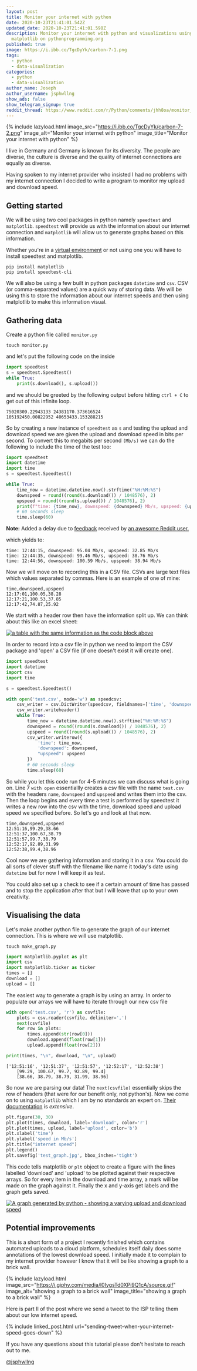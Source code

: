 ```yaml
---
layout: post
title: Monitor your internet with python
date: 2020-10-23T21:41:01.542Z
updated_date: 2020-10-23T21:41:01.598Z
description: Monitor your internet with python and visualizations using
  matplotlib on pythonprogramming.org
published: true
image: https://i.ibb.co/TgcDyYk/carbon-7-1.png
tags:
  - python
  - data-visualization
categories:
  - python
  - data-visualization
author_name: Joseph
author_username: jsphwllng
show_ads: false
show_telegram_signup: true
reddit_thread: https://www.reddit.com/r/Python/comments/jhh8oa/monitor_your_internet_with_python/
---
```

{% include lazyload.html image_src="https://i.ibb.co/TgcDyYk/carbon-7-2.png" image_alt="Monitor your internet with python" image_title="Monitor your internet with python" %}

I live in Germany and Germany is known for its diversity. The people are diverse, the culture is diverse and the quality of internet connections are equally as diverse.

Having spoken to my internet provider who insisted I had no problems with my internet connection I decided to write a program to monitor my upload and download speed.

## Getting started

We will be using two cool packages in python namely `speedtest` and `matplotlib`. `speedtest` will provide us with the information about our internet connection and `matplotlib` will allow us to generate graphs based on this information.

Whether you're in a [virtual environment](https://docs.python.org/3/tutorial/venv.html) or not using one you will have to install speedtest and matplotlib.

```shell
pip install matplotlib
pip install speedtest-cli
```

We will also be using a few built in python packages `datetime` and `csv`. CSV (or comma-separated values) are a quick way of storing data. We will be using this to store the information about our internet speeds and then using matplotlib to make this information visual.

## Gathering data

Create a python file called `monitor.py`

```shell
touch monitor.py
```

and let's put the following code on the inside

```python
import speedtest
s = speedtest.Speedtest()
while True:
    print(s.download(), s.upload())
```

and we should be greeted by the following output before hitting `ctrl + C` to get out of this infinite loop.

```shell
75020309.22943133 24381170.373616524
105192450.00822952 40653433.153288215
```

So by creating a new instance of `speedtest` as `s` and testing the upload and download speed we are given the upload and download speed in bits per second. To convert this to megabits per second `(Mb/s)` we can do the following to include the time of the test too:

```python
import speedtest
import datetime
import time
s = speedtest.Speedtest()

while True:
    time_now = datetime.datetime.now().strftime("%H:%M:%S")
    downspeed = round((round(s.download()) / 1048576), 2)
    upspeed = round((round(s.upload()) / 1048576), 2)
    print(f"time: {time_now}, downspeed: {downspeed} Mb/s, upspeed: {upspeed} Mb/s")
    # 60 seconds sleep
    time.sleep(60)
```

**Note:** Added a delay due to [feedback](https://www.reddit.com/r/Python/comments/jhh8oa/monitor_your_internet_with_python/) received by [an awesome Reddit user.](https://www.reddit.com/user/squidwardtentickles/)

which yields to:

```shell
time: 12:44:15, downspeed: 95.04 Mb/s, upspeed: 32.85 Mb/s
time: 12:44:35, downspeed: 99.46 Mb/s, upspeed: 38.76 Mb/s
time: 12:44:56, downspeed: 100.59 Mb/s, upspeed: 38.94 Mb/s
```

Now we will move on to recording this in a CSV file. CSVs are large text files which values separated by commas. Here is an example of one of mine:

```csv
time,downspeed,upspeed
12:17:01,100.05,38.28
12:17:21,100.53,37.85
12:17:42,74.87,25.92
```

We start with a header row then have the information split up. We can think about this like an excel sheet:

[![a table with the same information as the code block above](https://res.cloudinary.com/practicaldev/image/fetch/s--ekJiEGPQ--/c_limit%2Cf_auto%2Cfl_progressive%2Cq_auto%2Cw_880/https://dev-to-uploads.s3.amazonaws.com/i/upoqadpj8vh4se02u4om.png)](https://res.cloudinary.com/practicaldev/image/fetch/s--ekJiEGPQ--/c_limit%2Cf_auto%2Cfl_progressive%2Cq_auto%2Cw_880/https://dev-to-uploads.s3.amazonaws.com/i/upoqadpj8vh4se02u4om.png)

In order to record into a csv file in python we need to import the CSV package and 'open' a CSV file (if one doesn't exist it will create one).

```python
import speedtest
import datetime
import csv
import time

s = speedtest.Speedtest()

with open('test.csv', mode='w') as speedcsv:
    csv_writer = csv.DictWriter(speedcsv, fieldnames=['time', 'downspeed', 'upspeed'])
    csv_writer.writeheader()
    while True:
        time_now = datetime.datetime.now().strftime("%H:%M:%S")
        downspeed = round((round(s.download()) / 1048576), 2)
        upspeed = round((round(s.upload()) / 1048576), 2)
        csv_writer.writerow({
            'time': time_now,
            'downspeed': downspeed,
            "upspeed": upspeed
        })
        # 60 seconds sleep
        time.sleep(60)
```

So while you let this code run for 4-5 minutes we can discuss what is going on. Line 7 `with open` essentiallly creates a csv file with the name `test.csv` with the headers `name`, `downspeed` and `upspeed` and writes them into the csv. Then the loop begins and every time a test is performed by speedtest it writes a new row into the csv with the time, download speed and upload speed we specified before. So let's go and look at that now.

```csv
time,downspeed,upspeed
12:51:16,99.29,38.66
12:51:37,100.67,38.79
12:51:57,99.7,38.79
12:52:17,92.89,31.99
12:52:38,99.4,38.96
```

Cool now we are gathering information and storing it in a csv. You could do all sorts of clever stuff with the filename like name it today's date using `datetime` but for now I will keep it as test.

You could also set up a check to see if a certain amount of time has passed and to stop the application after that but I will leave that up to your own creativity.

## Visualising the data

Let's make another python file to generate the graph of our internet connection. This is where we will use matplotlib.

```shell
touch make_graph.py
```

```python
import matplotlib.pyplot as plt
import csv
import matplotlib.ticker as ticker
times = []
download = []
upload = []
```

The easiest way to generate a graph is by using an array. In order to populate our arrays we will have to iterate through our new csv file

```python
with open('test.csv', 'r') as csvfile:
    plots = csv.reader(csvfile, delimiter=',')
    next(csvfile)
    for row in plots:
        times.append(str(row[0]))
        download.append(float(row[1]))
        upload.append(float(row[2]))

print(times, "\n", download, "\n", upload)
```

```shell
['12:51:16', '12:51:37', '12:51:57', '12:52:17', '12:52:38']
    [99.29, 100.67, 99.7, 92.89, 99.4]
    [38.66, 38.79, 38.79, 31.99, 38.96]
```

So now we are parsing our data! The `next(csvfile)` essentially skips the row of headers (that were for our benefit only, not python's). Now we come on to using `matplotlib` which I am by no standards an expert on. [Their documentation](https://matplotlib.org) is _extensive_.

```python
plt.figure(30, 30)
plt.plot(times, download, label='download', color='r')
plt.plot(times, upload, label='upload', color='b')
plt.xlabel('time')
plt.ylabel('speed in Mb/s')
plt.title("internet speed")
plt.legend()
plt.savefig('test_graph.jpg', bbox_inches='tight')
```

This code tells matplotlib or `plt` object to create a figure with the lines labelled 'download' and 'upload' to be plotted against their respective arrays. So for every item in the download and time array, a mark will be made on the graph against it. Finally the x and y-axis get labels and the graph gets saved.

[![A graph generated by python - showing a varying upload and download speed](https://res.cloudinary.com/practicaldev/image/fetch/s--dpaMDQ21--/c_limit%2Cf_auto%2Cfl_progressive%2Cq_auto%2Cw_880/https://dev-to-uploads.s3.amazonaws.com/i/1n9w54gko2qcaqc4cadd.jpg)](https://res.cloudinary.com/practicaldev/image/fetch/s--dpaMDQ21--/c_limit%2Cf_auto%2Cfl_progressive%2Cq_auto%2Cw_880/https://dev-to-uploads.s3.amazonaws.com/i/1n9w54gko2qcaqc4cadd.jpg)

## Potential improvements

This is a short form of a project I recently finished which contains automated uploads to a cloud platform, schedules itself daily does some annotations of the lowest download speed. I initially made it to complain to my internet provider however I know that it will be like showing a graph to a brick wall.

{% include lazyload.html image_src="https://i.giphy.com/media/l0IygsTd0XPi9Q1cA/source.gif" image_alt="showing a graph to a brick wall" image_title="showing a graph to a brick wall" %}

Here is part II of the post where we send a tweet to the ISP telling them about our low internet speed.

{% include linked_post.html url="sending-tweet-when-your-internet-speed-goes-down" %}

If you have any questions about this tutorial please don't hesitate to reach out to me.

[@jsphwllng](https://twitter.com/jsphWllng)